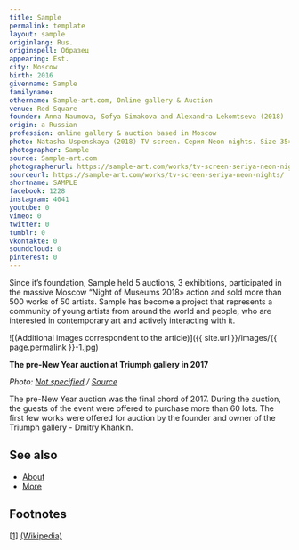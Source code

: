```yaml
---
title: Sample
permalink: template
layout: sample
originlang: Rus.
originspell: Образец
appearing: Est.
city: Moscow
birth: 2016
givenname: Sample
familyname:
othername: Sample-art.com, Online gallery & Auction
venue: Red Square
founder: Anna Naumova, Sofya Simakova and Alexandra Lekomtseva (2018)
origin: a Russian
profession: online gallery & auction based in Moscow
photo: Natasha Uspenskaya (2018) TV screen. Серия Neon nights. Size 35×32; Lithography; Draw Graphics; Russia
photographer: Sample
source: Sample-art.com
photographerurl: https://sample-art.com/works/tv-screen-seriya-neon-nights/
sourceurl: https://sample-art.com/works/tv-screen-seriya-neon-nights/
shortname: SAMPLE
facebook: 1228
instagram: 4041
youtube: 0
vimeo: 0
twitter: 0
tumblr: 0
vkontakte: 0
soundcloud: 0
pinterest: 0
---
```


Since it’s foundation, Sample held 5 auctions, 3 exhibitions, participated in the massive Moscow “Night of Museums 2018» action and sold more than 500 works of 50 artists. Sample has become a project that represents a community of young artists from around the world and people, who are interested in contemporary art and actively interacting with it.

![(Additional images correspondent to the article)]({{ site.url }}/images/{{ page.permalink }}-1.jpg)

**The pre-New Year auction at Triumph gallery in 2017**

*Photo: [Not specified](index) / [Source](index)*

The pre-New Year auction was the final chord of 2017. During the auction, the guests of the event were offered to purchase more than 60 lots. The first few works were offered for auction by the founder and owner of the Triumph gallery - Dmitry Khankin.

## See also

+ [About](index)
+ [More](index)

## Footnotes

[[1]](#a1) <span id="f1"></span> [(Wikipedia)](index)

